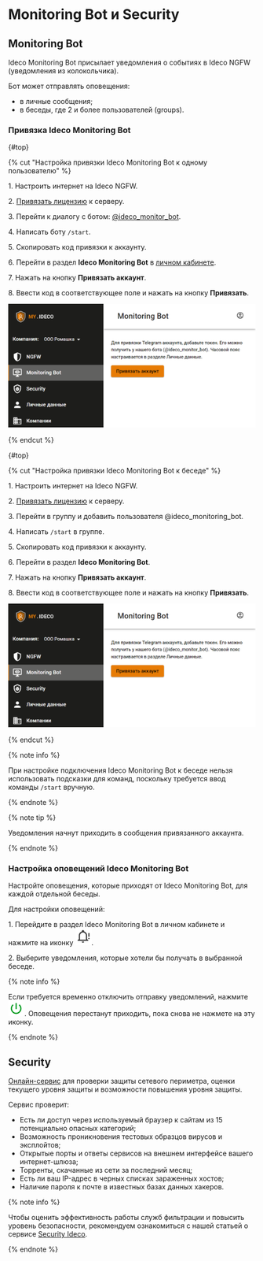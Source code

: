 # Monitoring Bot и Security

## Monitoring Bot

Ideco Monitoring Bot присылает уведомления о событиях в Ideco NGFW (уведомления из колокольчика).

Бот может отправлять оповещения:

* в личные сообщения;
* в беседы, где 2 и более пользователей (groups).

### Привязка Ideco Monitоring Bot

{#top}

{% cut "Настройка привязки Ideco Monitoring Bot к одному пользователю" %}

1\. Настроить интернет на Ideco NGFW.

2\. [Привязать лицензию](../ngfw/settings/server-management/license-management.md) к серверу.

3\. Перейти к диалогу с ботом: [@ideco_monitor_bot](https://telegram.im/@ideco_monitor_bot).

4\. Написать боту `/start`.

5\. Скопировать код привязки к аккаунту.

6\. Перейти в раздел **Ideco Monitoring Bot** в [личном кабинете](https://my.ideco.ru/#/ideco-monitoring-bot).

7\. Нажать на кнопку **Привязать аккаунт**.

8\. Ввести код в соответствующее поле и нажать на кнопку **Привязать**.

![](../_images/telegram-bot.png)

{% endcut %}

{#top}

{% cut "Настройка привязки Ideco Monitoring Bot к беседе" %}

1\. Настроить интернет на Ideco NGFW.

2\. [Привязать лицензию](../ngfw/settings/server-management/license-management.md) к серверу.

3\. Перейти в группу и добавить пользователя @ideco_monitoring_bot.

4\. Написать `/start` в группе.

5\. Скопировать код привязки к аккаунту.

6\. Перейти в раздел **Ideco Monitoring Bot**.

7\. Нажать на кнопку **Привязать аккаунт**.

8\. Ввести код в соответствующее поле и нажать на кнопку **Привязать**.

![](../_images/telegram-bot.png)

{% endcut %}

{% note info %}

При настройке подключения Ideco Monitoring Bot к беседе нельзя использовать подсказки для команд, поскольку требуется ввод команды `/start` вручную.

{% endnote %}

{% note tip %}

Уведомления начнут приходить в сообщения привязанного аккаунта.

{% endnote %}

### Настройка оповещений Ideco Monitоring Bot

Настройте оповещения, которые приходят от Ideco Monitoring Bot, для каждой отдельной беседы.

Для настройки оповещений:

1\. Перейдите в раздел Ideco Monitoring Bot в личном кабинете и нажмите на иконку ![](../_images/icon-bot-notifications.png).

2\. Выберите уведомления, которые хотели бы получать в выбранной беседе.

{% note info %}

Если требуется временно отключить отправку уведомлений, нажмите ![](../_images/icon-bot-off.png). Оповещения перестанут приходить, пока снова не нажмете на эту иконку.

{% endnote %}

## Security

[Онлайн-сервис](https://security.ideco.ru/?roistat_visit=524526) для проверки защиты сетевого периметра, оценки текущего уровня защиты и возможности повышения уровня защиты.

Сервис проверит:

- Есть ли доступ через используемый браузер к сайтам из 15 потенциально опасных категорий;
- Возможность проникновения тестовых образцов вирусов и эксплойтов;
- Открытые порты и ответы сервисов на внешнем интерфейсе вашего интернет-шлюза;
- Торренты, скачанные из сети за последний месяц;
- Есть ли ваш IP-адрес в черных списках зараженных хостов;
- Наличие пароля к почте в известных базах данных хакеров.

{% note info %}

Чтобы оценить эффективность работы служб фильтрации и повысить уровень безопасности, рекомендуем ознакомиться с нашей статьей о сервисе [Security Ideco](../ngfw/recipes/popular-recipes/security-ideco.md).

{% endnote %}

